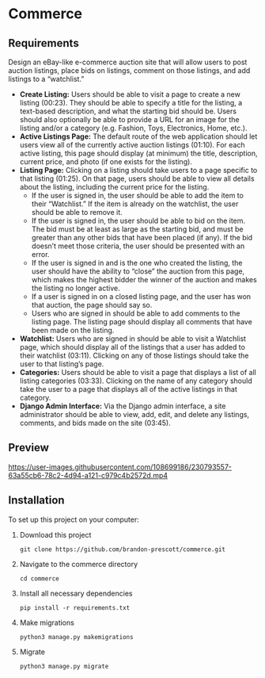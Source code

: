 # Commerce

## Requirements

Design an eBay-like e-commerce auction site that will allow users to post auction listings, place bids on listings, comment on those listings, and add listings to a “watchlist.”

* **Create Listing:** Users should be able to visit a page to create a new listing (00:23). They should be able to specify a title for the listing, a text-based description, and what the starting bid should be. Users should also optionally be able to provide a URL for an image for the listing and/or a category (e.g. Fashion, Toys, Electronics, Home, etc.).
* **Active Listings Page:** The default route of the web application should let users view all of the currently active auction listings (01:10). For each active listing, this page should display (at minimum) the title, description, current price, and photo (if one exists for the listing).
* **Listing Page:** Clicking on a listing should take users to a page specific to that listing (01:25). On that page, users should be able to view all details about the listing, including the current price for the listing.
   * If the user is signed in, the user should be able to add the item to their “Watchlist.” If the item is already on the watchlist, the user should be able to remove it.
   * If the user is signed in, the user should be able to bid on the item. The bid must be at least as large as the starting bid, and must be greater than any other bids that have been placed (if any). If the bid doesn’t meet those criteria, the user should be presented with an error.
   * If the user is signed in and is the one who created the listing, the user should have the ability to “close” the auction from this page, which makes the highest bidder the winner of the auction and makes the listing no longer active.
   * If a user is signed in on a closed listing page, and the user has won that auction, the page should say so.
   * Users who are signed in should be able to add comments to the listing page. The listing page should display all comments that have been made on the listing.
* **Watchlist:** Users who are signed in should be able to visit a Watchlist page, which should display all of the listings that a user has added to their watchlist (03:11). Clicking on any of those listings should take the user to that listing’s page.
* **Categories:** Users should be able to visit a page that displays a list of all listing categories (03:33). Clicking on the name of any category should take the user to a page that displays all of the active listings in that category.
* **Django Admin Interface:** Via the Django admin interface, a site administrator should be able to view, add, edit, and delete any listings, comments, and bids made on the site (03:45).
   
## Preview

https://user-images.githubusercontent.com/108699186/230793557-63a55cb6-78c2-4d94-a121-c979c4b2572d.mp4

## Installation

To set up this project on your computer:
1. Download this project
    ```
    git clone https://github.com/brandon-prescott/commerce.git
    ```
2. Navigate to the commerce directory
    ```
    cd commerce
    ```
3. Install all necessary dependencies
    ```
    pip install -r requirements.txt
    ```
4. Make migrations
    ```
    python3 manage.py makemigrations
    ```
5. Migrate
    ```
    python3 manage.py migrate
    ```
